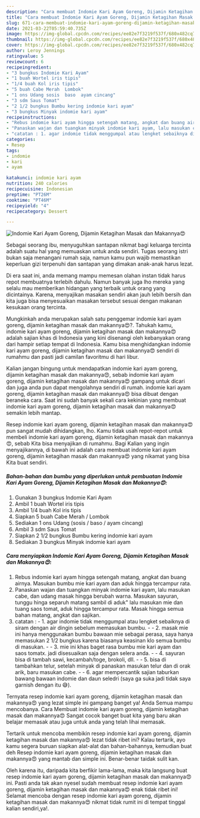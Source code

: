 ```yaml
---
description: "Cara membuat Indomie Kari Ayam Goreng, Dijamin Ketagihan Masak dan Makannya😍 Sederhana Untuk Jualan"
title: "Cara membuat Indomie Kari Ayam Goreng, Dijamin Ketagihan Masak dan Makannya😍 Sederhana Untuk Jualan"
slug: 671-cara-membuat-indomie-kari-ayam-goreng-dijamin-ketagihan-masak-dan-makannya-sederhana-untuk-jualan
date: 2021-03-22T05:59:40.735Z
image: https://img-global.cpcdn.com/recipes/ee82e7f3219f537f/680x482cq70/indomie-kari-ayam-goreng-dijamin-ketagihan-masak-dan-makannya😍-foto-resep-utama.jpg
thumbnail: https://img-global.cpcdn.com/recipes/ee82e7f3219f537f/680x482cq70/indomie-kari-ayam-goreng-dijamin-ketagihan-masak-dan-makannya😍-foto-resep-utama.jpg
cover: https://img-global.cpcdn.com/recipes/ee82e7f3219f537f/680x482cq70/indomie-kari-ayam-goreng-dijamin-ketagihan-masak-dan-makannya😍-foto-resep-utama.jpg
author: Leroy Jennings
ratingvalue: 5
reviewcount: 6
recipeingredient:
- "3 bungkus Indomie Kari Ayam"
- "1 buah Wortel iris tipis"
- "1/4 buah Kol iris tipis"
- "5 buah Cabe Merah  Lombok"
- "1 ons Udang sosis  baso  ayam cincang"
- "3 sdm Saus Tomat"
- "2 1/2 bungkus Bumbu kering indomie kari ayam"
- "3 bungkus Minyak indomie kari ayam"
recipeinstructions:
- "Rebus indomie kari ayam hingga setengah matang, angkat dan buang airnya. Masukan bumbu mie kari ayam dan aduk hingga tercampur rata."
- "Panaskan wajan dan tuangkan minyak indomie kari ayam, lalu masukan cabe, dan udang masak hingga berubah warna. Masukan sayuran, tunggu hinga separuh matang sambil di aduk&#34; lalu masukan mie dan tuang saos tomat, aduk hingga tercampur rata. Masak hingga semua bahan matang, angkat dan sajikan."
- "catatan : 1. agar indomie tidak menggumpal atau lengket sebaiknya di siram dengan air dingin sebelum memasukan bumbu.  2. masak mie ini hanya menggunakan bumbu bawaan mie sebagai perasa, saya hanya memasukan 2 1/2 bungkus karena biasanya keasinan klo semua bumbu di masukan.   3. mie ini khas baget rasa bumbu mie kari ayam dan saos tomatx. jadi disesuaikan saja dengan selera anda.  4. sayuran bisa di tambah sawi, kecambah/toge, brokoli, dll.  5. bisa di tambahkan telur, setelah minyak di panaskan masukan telur dan di orak arik, baru masukan cabe.  6. agar mempercantik sajian taburkan bawang bawaan indomie dan daun seledri (saya ga suka jadi tidak saya garnish dengan itu 😅)."
categories:
- Resep
tags:
- indomie
- kari
- ayam

katakunci: indomie kari ayam 
nutrition: 240 calories
recipecuisine: Indonesian
preptime: "PT26M"
cooktime: "PT46M"
recipeyield: "4"
recipecategory: Dessert

---
```



![Indomie Kari Ayam Goreng, Dijamin Ketagihan Masak dan Makannya😍](https://img-global.cpcdn.com/recipes/ee82e7f3219f537f/680x482cq70/indomie-kari-ayam-goreng-dijamin-ketagihan-masak-dan-makannya😍-foto-resep-utama.jpg)

Sebagai seorang ibu, menyuguhkan santapan nikmat bagi keluarga tercinta adalah suatu hal yang memuaskan untuk anda sendiri. Tugas seorang istri bukan saja menangani rumah saja, namun kamu pun wajib memastikan keperluan gizi terpenuhi dan santapan yang dimakan anak-anak harus lezat.

Di era  saat ini, anda memang mampu memesan olahan instan tidak harus repot membuatnya terlebih dahulu. Namun banyak juga lho mereka yang selalu mau memberikan hidangan yang terbaik untuk orang yang dicintainya. Karena, menyajikan masakan sendiri akan jauh lebih bersih dan kita juga bisa menyesuaikan masakan tersebut sesuai dengan makanan kesukaan orang tercinta. 



Mungkinkah anda merupakan salah satu penggemar indomie kari ayam goreng, dijamin ketagihan masak dan makannya😍?. Tahukah kamu, indomie kari ayam goreng, dijamin ketagihan masak dan makannya😍 adalah sajian khas di Indonesia yang kini disenangi oleh kebanyakan orang dari hampir setiap tempat di Indonesia. Kamu bisa menghidangkan indomie kari ayam goreng, dijamin ketagihan masak dan makannya😍 sendiri di rumahmu dan pasti jadi camilan favoritmu di hari libur.

Kalian jangan bingung untuk mendapatkan indomie kari ayam goreng, dijamin ketagihan masak dan makannya😍, sebab indomie kari ayam goreng, dijamin ketagihan masak dan makannya😍 gampang untuk dicari dan juga anda pun dapat mengolahnya sendiri di rumah. indomie kari ayam goreng, dijamin ketagihan masak dan makannya😍 bisa dibuat dengan beraneka cara. Saat ini sudah banyak sekali cara kekinian yang membuat indomie kari ayam goreng, dijamin ketagihan masak dan makannya😍 semakin lebih mantap.

Resep indomie kari ayam goreng, dijamin ketagihan masak dan makannya😍 pun sangat mudah dihidangkan, lho. Kamu tidak usah repot-repot untuk membeli indomie kari ayam goreng, dijamin ketagihan masak dan makannya😍, sebab Kita bisa menyajikan di rumahmu. Bagi Kalian yang ingin menyajikannya, di bawah ini adalah cara membuat indomie kari ayam goreng, dijamin ketagihan masak dan makannya😍 yang nikamat yang bisa Kita buat sendiri.

<!--inarticleads1-->

##### Bahan-bahan dan bumbu yang diperlukan untuk pembuatan Indomie Kari Ayam Goreng, Dijamin Ketagihan Masak dan Makannya😍:

1. Gunakan 3 bungkus Indomie Kari Ayam
1. Ambil 1 buah Wortel iris tipis
1. Ambil 1/4 buah Kol iris tipis
1. Siapkan 5 buah Cabe Merah / Lombok
1. Sediakan 1 ons Udang (sosis / baso / ayam cincang)
1. Ambil 3 sdm Saus Tomat
1. Siapkan 2 1/2 bungkus Bumbu kering indomie kari ayam
1. Sediakan 3 bungkus Minyak indomie kari ayam




<!--inarticleads2-->

##### Cara menyiapkan Indomie Kari Ayam Goreng, Dijamin Ketagihan Masak dan Makannya😍:

1. Rebus indomie kari ayam hingga setengah matang, angkat dan buang airnya. Masukan bumbu mie kari ayam dan aduk hingga tercampur rata.
1. Panaskan wajan dan tuangkan minyak indomie kari ayam, lalu masukan cabe, dan udang masak hingga berubah warna. Masukan sayuran, tunggu hinga separuh matang sambil di aduk&#34; lalu masukan mie dan tuang saos tomat, aduk hingga tercampur rata. Masak hingga semua bahan matang, angkat dan sajikan.
1. catatan : - 1. agar indomie tidak menggumpal atau lengket sebaiknya di siram dengan air dingin sebelum memasukan bumbu. -  - 2. masak mie ini hanya menggunakan bumbu bawaan mie sebagai perasa, saya hanya memasukan 2 1/2 bungkus karena biasanya keasinan klo semua bumbu di masukan.  -  - 3. mie ini khas baget rasa bumbu mie kari ayam dan saos tomatx. jadi disesuaikan saja dengan selera anda. -  - 4. sayuran bisa di tambah sawi, kecambah/toge, brokoli, dll. -  - 5. bisa di tambahkan telur, setelah minyak di panaskan masukan telur dan di orak arik, baru masukan cabe. -  - 6. agar mempercantik sajian taburkan bawang bawaan indomie dan daun seledri (saya ga suka jadi tidak saya garnish dengan itu 😅).




Ternyata resep indomie kari ayam goreng, dijamin ketagihan masak dan makannya😍 yang lezat simple ini gampang banget ya! Anda Semua mampu mencobanya. Cara Membuat indomie kari ayam goreng, dijamin ketagihan masak dan makannya😍 Sangat cocok banget buat kita yang baru akan belajar memasak atau juga untuk anda yang telah lihai memasak.

Tertarik untuk mencoba membikin resep indomie kari ayam goreng, dijamin ketagihan masak dan makannya😍 lezat tidak ribet ini? Kalau tertarik, ayo kamu segera buruan siapkan alat-alat dan bahan-bahannya, kemudian buat deh Resep indomie kari ayam goreng, dijamin ketagihan masak dan makannya😍 yang mantab dan simple ini. Benar-benar taidak sulit kan. 

Oleh karena itu, daripada kita berfikir lama-lama, maka kita langsung buat resep indomie kari ayam goreng, dijamin ketagihan masak dan makannya😍 ini. Pasti anda tak akan nyesel sudah membuat resep indomie kari ayam goreng, dijamin ketagihan masak dan makannya😍 enak tidak ribet ini! Selamat mencoba dengan resep indomie kari ayam goreng, dijamin ketagihan masak dan makannya😍 nikmat tidak rumit ini di tempat tinggal kalian sendiri,ya!.


